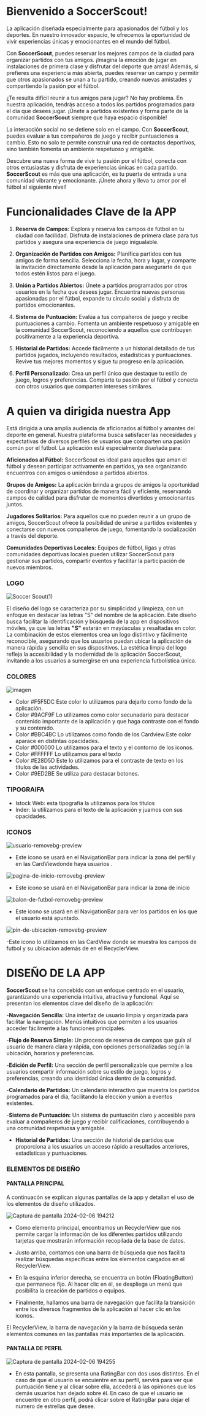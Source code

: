 # Bienvenido a SoccerScout!

La aplicación diseñada especialmente para apasionados del fútbol y los deportes. En nuestro innovador espacio, te ofrecemos la oportunidad de vivir experiencias únicas y emocionantes en el mundo del fútbol.

Con **SoccerScout**, puedes reservar los mejores campos de la ciudad para organizar partidos con tus amigos. ¡Imagina la emoción de jugar en instalaciones de primera clase y disfrutar del deporte que amas! Además, si prefieres una experiencia más abierta, puedes reservar un campo y permitir que otros apasionados se unan a tu partido, creando nuevas amistades y compartiendo la pasión por el fútbol.

¿Te resulta difícil reunir a tus amigos para jugar? No hay problema. En nuestra aplicación, tendrás acceso a todos los partidos programados para el día que desees jugar. ¡Únete a partidos existentes y forma parte de la comunidad  **SoccerScout** siempre que haya espacio disponible!

La interacción social no se detiene solo en el campo. Con  **SoccerScout**, puedes evaluar a tus compañeros de juego y recibir puntuaciones a cambio. Esto no solo te permite construir una red de contactos deportivos, sino también fomenta un ambiente respetuoso y amigable.

Descubre una nueva forma de vivir tu pasión por el fútbol, conecta con otros entusiastas y disfruta de experiencias únicas en cada partido.  **SoccerScout** es más que una aplicación, es tu puerta de entrada a una comunidad vibrante y emocionante. ¡Únete ahora y lleva tu amor por el fútbol al siguiente nivel!

# Funcionalidades Clave de la APP

1.  **Reserva de Campos:** Explora y reserva los campos de fútbol en tu ciudad con facilidad. Disfruta de instalaciones de primera clase para tus partidos y asegura una experiencia de juego inigualable.
    
2.  **Organización de Partidos con Amigos:** Planifica partidos con tus amigos de forma sencilla. Selecciona la fecha, hora y lugar, y comparte la invitación directamente desde la aplicación para asegurarte de que todos estén listos para el juego.
    
3.  **Unión a Partidos Abiertos:** Únete a partidos programados por otros usuarios en la fecha que desees jugar. Encuentra nuevas personas apasionadas por el fútbol, expande tu círculo social y disfruta de partidos emocionantes.
    
4.  **Sistema de Puntuación:** Evalúa a tus compañeros de juego y recibe puntuaciones a cambio. Fomenta un ambiente respetuoso y amigable en la comunidad SoccerScout, reconociendo a aquellos que contribuyen positivamente a la experiencia deportiva.
    
5.  **Historial de Partidos:** Accede fácilmente a un historial detallado de tus partidos jugados, incluyendo resultados, estadísticas y puntuaciones. Revive tus mejores momentos y sigue tu progreso en la aplicación.
    
6.  **Perfil Personalizado:** Crea un perfil único que destaque tu estilo de juego, logros y preferencias. Comparte tu pasión por el fútbol y conecta con otros usuarios que comparten intereses similares.

# A quien va dirigida nuestra App

Está dirigida a una amplia audiencia de aficionados al fútbol y amantes del deporte en general. Nuestra plataforma busca satisfacer las necesidades y expectativas de diversos perfiles de usuarios que comparten una pasión común por el fútbol. La aplicación está especialmente diseñada para:

**Aficionados al Fútbol:** SoccerScout es ideal para aquellos que aman el fútbol y desean participar activamente en partidos, ya sea organizando encuentros con amigos o uniéndose a partidos abiertos.
    
**Grupos de Amigos:** La aplicación brinda a grupos de amigos la oportunidad de coordinar y organizar partidos de manera fácil y eficiente, reservando campos de calidad para disfrutar de momentos divertidos y emocionantes juntos.
    
**Jugadores Solitarios:** Para aquellos que no pueden reunir a un grupo de amigos, SoccerScout ofrece la posibilidad de unirse a partidos existentes y conectarse con nuevos compañeros de juego, fomentando la socialización a través del deporte.
    
 **Comunidades Deportivas Locales:** Equipos de fútbol, ligas y otras comunidades deportivas locales pueden utilizar SoccerScout para gestionar sus partidos, compartir eventos y facilitar la participación de nuevos miembros.

### LOGO

![Soccer Scout(1)](https://github.com/Ach2290/APP/assets/132547490/ce60d545-52d0-41e2-81b8-b04f5c397d43)

El diseño del logo se caracteriza por su simplicidad y limpieza, con un enfoque en destacar las letras "S" del nombre de la aplicación. Este diseño busca facilitar la identificación y búsqueda de la app en dispositivos móviles, ya que las letras **"S"** estarán en mayúsculas y resaltadas en color. La combinación de estos elementos crea un logo distintivo y fácilmente reconocible, asegurando que los usuarios puedan ubicar la aplicación de manera rápida y sencilla en sus dispositivos. La estética limpia del logo refleja la accesibilidad y la modernidad de la aplicación SoccerScout, invitando a los usuarios a sumergirse en una experiencia futbolística única.

### COLORES

![imagen](https://github.com/Ach2290/APP/assets/132547490/18062705-3e78-4bd4-96a7-bebaac124fb2)

- Color #F5F5DC Este color lo utilizamos para dejarlo como fondo de la aplicación.
- Color #9ACF9F Lo utilizamos como color secunadario para destacar contenido importante de la aplicación y que haga contraste con el fondo y su contenido.
- Color #BBC4BC Lo utilizamos como fondo de los Cardview.Este color aparace en distintas opacidades. 
- Color #000000 Lo utilizamos para el texto y el contorno de los iconos.
- Color #FFFFFF Lo utilizamos para el texto
- Color #E28D5D Este lo utilizamos para el contraste de texto en los titulos de las actividades.
- Color #9ED2BE Se utiliza para destacar botones.

### TIPOGRAIFA

- Istock Web: esta tipografia la utilizamos para los titulos
- Inder: la utilizamos para el texto de la aplicación y juamos con sus opacidades.

### ICONOS
![usuario-removebg-preview](https://github.com/Ach2290/APP/assets/132547490/d1d60b18-fd6b-42b0-ba7a-97301cd10fdf)

- Este icono se usará en el NavigationBar para indicar la zona del perfil y en las CardViewdonde haya usuarios .

![pagina-de-inicio-removebg-preview](https://github.com/Ach2290/APP/assets/132547490/5cb29fce-3a75-4b96-b1c0-8dfa5d6e00e2)

- Este icono se usará en el NavigationBar para indicar la zona de inicio
  
![balon-de-futbol-removebg-preview](https://github.com/Ach2290/APP/assets/132547490/6d99364b-4872-40f2-b7ec-79f415f58c8e)

- Este icono se usará en el NavigationBar para ver los partidos en los que el usuario está apuntado.

![pin-de-ubicacion-removebg-preview](https://github.com/Ach2290/APP/assets/132547490/b34208c6-ea60-46b9-82fd-5fb3c7632c97)

-Este icono lo utilizamos en las CardView donde se muestra los campos de futbol y su ubicacion además de en el RecyclerView.

# DISEÑO DE LA APP
**SoccerScout** se ha concebido con un enfoque centrado en el usuario, garantizando una experiencia intuitiva, atractiva y funcional. Aquí se presentan los elementos clave del diseño de la aplicación:
    
-**Navegación Sencilla:** Una interfaz de usuario limpia y organizada para facilitar la navegación. Menús intuitivos que permiten a los usuarios acceder fácilmente a las funciones principales.
    
-**Flujo de Reserva Simple:** Un proceso de reserva de campos que guía al usuario de manera clara y rápida, con opciones personalizadas según la ubicación, horarios y preferencias.

-**Edición de Perfil:** Una sección de perfil personalizable que permite a los usuarios compartir información sobre su estilo de juego, logros y preferencias, creando una identidad única dentro de la comunidad.

-**Calendario de Partidos:** Un calendario interactivo que muestra los partidos programados para el día, facilitando la elección y unión a eventos existentes.

-**Sistema de Puntuación:** Un sistema de puntuación claro y accesible para evaluar a compañeros de juego y recibir calificaciones, contribuyendo a una comunidad respetuosa y amigable.

- **Historial de Partidos:** Una sección de historial de partidos que proporciona a los usuarios un acceso rápido a resultados anteriores, estadísticas y puntuaciones.

### ELEMENTOS DE DISEÑO

#### PANTALLA PRINCIPAL

A continuacón se explican algunas pantallas de la app y detallan el uso de los elementos de diseño utilizados.

![Captura de pantalla 2024-02-06 194212](https://github.com/gonzarf/Readme/assets/132547643/f1e82e2c-487c-4cea-a430-0e039819fcc6)

- Como elemento principal, encontramos un RecyclerView que nos permite cargar la información de los diferentes partidos utilizando tarjetas que mostrarán información recopilada de la base de datos.

- Justo arriba, contamos con una barra de búsqueda que nos facilita realizar búsquedas específicas entre los elementos cargados en el RecyclerView.
  
- En la esquina inferior derecha, se encuentra un botón (FloatingButton) que permanece fijo. Al hacer clic en él, se despliega un menú que posibilita la creación de partidos o equipos.

- Finalmente, hallamos una barra de navegación que facilita la transición entre los diversos fragmentos de la aplicación al hacer clic en los iconos.

El RecyclerView, la barra de navegación y la barra de búsqueda serán elementos comunes en las pantallas más importantes de la aplicación.

#### PANTALLA DE PERFIL

![Captura de pantalla 2024-02-06 194255](https://github.com/gonzarf/Readme/assets/132547643/48d89bfb-3754-4340-84ad-7f7412eb37c6)

- En esta pantalla, se presenta una RatingBar con dos usos distintos. En el caso de que el usuario se encuientre en su perfil, servirá para ver que puntuación tiene y al clicar sobre ella, accederá a las opiniones que los demás usuarios han dejado sobre él. En caso de que  el usuario se encuentre en otro perfil, podrá clicar sobre el RatingBar para dejar el numero de estrellas que desee.


